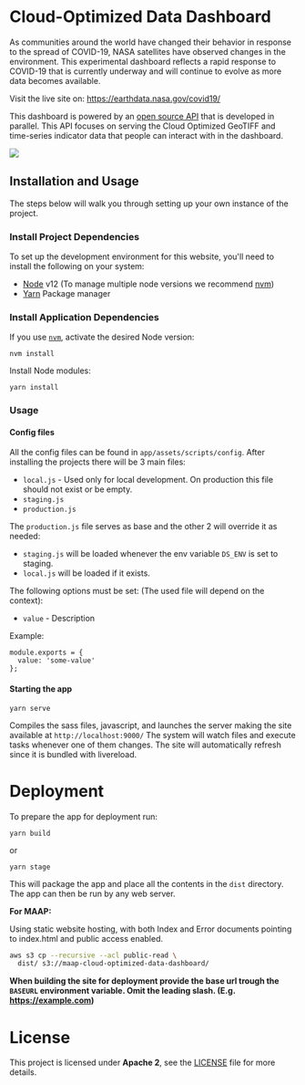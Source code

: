 # Cloud-Optimized Data Dashboard
As communities around the world have changed their behavior in response to the spread of COVID-19, NASA satellites have observed changes in the environment. This experimental dashboard reflects a rapid response to COVID-19 that is currently underway and will continue to evolve as more data becomes available.

Visit the live site on: https://earthdata.nasa.gov/covid19/

This dashboard is powered by an [open source API](https://github.com/NASA-IMPACT/covid-api/) that is developed in parallel. This API focuses on serving the Cloud Optimized GeoTIFF and time-series indicator data that people can interact with in the dashboard.

![](https://user-images.githubusercontent.com/751330/85645349-7213ac00-b667-11ea-9ab0-52e2b16d416d.jpg)

## Installation and Usage
The steps below will walk you through setting up your own instance of the project.

### Install Project Dependencies
To set up the development environment for this website, you'll need to install the following on your system:

- [Node](http://nodejs.org/) v12 (To manage multiple node versions we recommend [nvm](https://github.com/creationix/nvm))
- [Yarn](https://yarnpkg.com/) Package manager

### Install Application Dependencies

If you use [`nvm`](https://github.com/creationix/nvm), activate the desired Node version:

```
nvm install
```

Install Node modules:

```
yarn install
```

### Usage

#### Config files
All the config files can be found in `app/assets/scripts/config`.
After installing the projects there will be 3 main files:
  - `local.js` - Used only for local development. On production this file should not exist or be empty.
  - `staging.js`
  - `production.js`

The `production.js` file serves as base and the other 2 will override it as needed:
  - `staging.js` will be loaded whenever the env variable `DS_ENV` is set to staging.
  - `local.js` will be loaded if it exists.

The following options must be set: (The used file will depend on the context):
  - `value` - Description

Example:
```
module.exports = {
  value: 'some-value'
};
```

#### Starting the app

```
yarn serve
```
Compiles the sass files, javascript, and launches the server making the site available at `http://localhost:9000/`
The system will watch files and execute tasks whenever one of them changes.
The site will automatically refresh since it is bundled with livereload.

# Deployment
To prepare the app for deployment run:

```
yarn build
```
or
```
yarn stage
```
This will package the app and place all the contents in the `dist` directory.
The app can then be run by any web server.

__For MAAP:__

Using static website hosting, with both Index and Error documents pointing to index.html and public access enabled.
```bash
aws s3 cp --recursive --acl public-read \
  dist/ s3://maap-cloud-optimized-data-dashboard/
```

**When building the site for deployment provide the base url trough the `BASEURL` environment variable. Omit the leading slash. (E.g. https://example.com)**

# License
This project is licensed under **Apache 2**, see the [LICENSE](LICENSE) file for more details.
